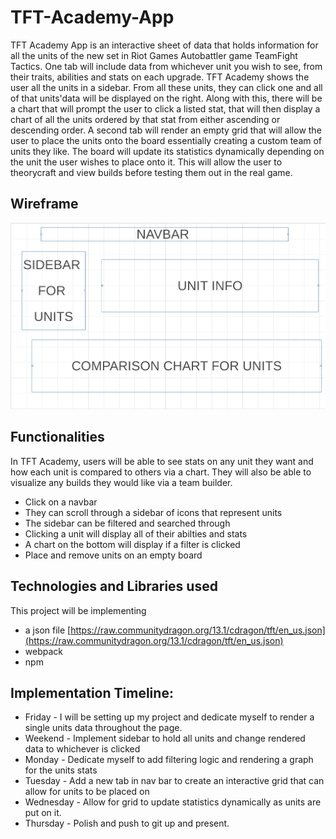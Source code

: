 # TFT-Academy-App
TFT Academy App is an interactive sheet of data that holds information for all the units of the new set in Riot Games Autobattler game TeamFight Tactics. One tab will include data from whichever unit you wish to see, from their traits, abilities and stats on each upgrade. TFT Academy shows the user all the units in a sidebar. From all these units, they can click one and all of that units'data will be displayed on the right. Along with this, there will be a chart that will prompt the user to click a listed stat, that will then display a chart of all the units ordered by that stat from either ascending or descending order.
A second tab will render an empty grid that will allow the user to place the units onto the board essentially creating a custom team of units they like. The board will update its statistics dynamically depending on the unit the user wishes to place onto it. This will allow the user to theorycraft and view builds before testing them out in the real game.
 
## Wireframe
![alt text](Wireframe.jpg)

## Functionalities
In TFT Academy, users will be able to see stats on any unit they want and how each unit is compared to others via a chart. They will also be able to visualize any builds they would like via a team builder.
- Click on a navbar
- They can scroll through a sidebar of icons that represent units
- The sidebar can be filtered and searched through
- Clicking a unit will display all of their abilties and stats
- A chart on the bottom will display if a filter is clicked
- Place and remove units on an empty board

## Technologies and Libraries used
This project will be implementing 
- a json file [https://raw.communitydragon.org/13.1/cdragon/tft/en_us.json](https://raw.communitydragon.org/13.1/cdragon/tft/en_us.json)
- webpack
- npm

## Implementation Timeline:
- Friday - I will be setting up my project and dedicate myself to render a single units data throughout the page.
- Weekend - Implement sidebar to hold all units and change rendered data to whichever is clicked
- Monday - Dedicate myself to add filtering logic and rendering a graph for the units stats
- Tuesday - Add a new tab in nav bar to create an interactive grid that can allow for units to be placed on
- Wednesday - Allow for grid to update statistics dynamically as units are put on it.
- Thursday - Polish and push to git up and present.